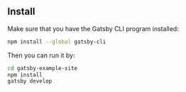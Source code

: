 ## Install

Make sure that you have the Gatsby CLI program installed:

```sh
npm install --global gatsby-cli
```
Then you can run it by:

```sh
cd gatsby-example-site
npm install
gatsby develop

